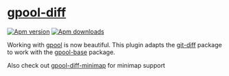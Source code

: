 # [gpool-diff](https://atom.io/packages/gpool-diff)
[![Apm version](https://img.shields.io/apm/v/gpool-diff.svg?style=flat-square)](https://atom.io/packages/gpool-diff)
[![Apm downloads](https://img.shields.io/apm/dm/gpool-diff.svg?style=flat-square)](https://atom.io/packages/gpool-diff)

Working with [gpool](https://www.npmjs.com/package/gpool) is now beautiful.
This plugin adapts the [git-diff](https://atom.io/packages/git-diff) package to work with the [gpool-base](https://atom.io/packages/gpool-base) package.

Also check out [gpool-diff-minimap](https://atom.io/packages/gpool-diff-minimap) for minimap support